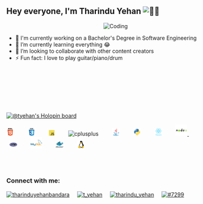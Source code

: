 ## Hey everyone, I'm Tharindu Yehan  <img alt="👋🏻" width="30" src="https://media.tenor.com/AUHgwWxTw14AAAAj/dm4uz3-foekoe.gif">

<!--
**TYehan/TYehan** is a ✨ _special_ ✨ repository because its `README.md` (this file) appears on your GitHub profile.
### I'm a Full-Stack Developer, but interested in Front-end n UI/UX designing 😌✌🏻

Here are some ideas to get you started:

- 🔭 I’m currently working on ...
- 🌱 I’m currently learning ...
- 👯 I’m looking to collaborate on ...
- 🤔 I’m looking for help with ...
- 💬 Ask me about ...
- 📫 How to reach me: ...
- 😄 Pronouns: ...
- ⚡ Fun fact: ...
-->

<img align="right" alt="Coding" width="250" src="https://media.giphy.com/media/qgQUggAC3Pfv687qPC/giphy.gif">

</br>

- 🔭 I'm currently working on a Bachelor's Degree in Software Engineering
- 🌱 I’m currently learning everything 😂
- 👯 I’m looking to collaborate with other content creators
- ⚡ Fun fact: I love to play guitar/piano/drum

<br/><br/>
---
<br/>

[![@tyehan's Holopin board](https://holopin.me/tyehan)](https://holopin.io/@tyehan)


<!-- Icons -->
<p align="left"> 
<a target="_blank" rel="noreferrer"> <img src="https://raw.githubusercontent.com/devicons/devicon/master/icons/html5/html5-original-wordmark.svg" alt="html5" width="4%"/> </a> 
&nbsp; &nbsp; &nbsp; &nbsp;
<a target="_blank" rel="noreferrer"> <img src="https://raw.githubusercontent.com/devicons/devicon/master/icons/css3/css3-original-wordmark.svg" alt="css3" width="4%"/> </a> 
&nbsp; &nbsp; &nbsp; &nbsp;
<a target="_blank" rel="noreferrer"> <img src="https://raw.githubusercontent.com/devicons/devicon/master/icons/javascript/javascript-original.svg" alt="javascript" width="3%"/> </a> 
&nbsp; &nbsp; &nbsp; &nbsp;
<a target="_blank" rel="noreferrer"> <img src="https://github.com/TYehan/Hosted-Images/blob/main/readMeSvg/cplusplus-original.svg" alt="cplusplus" width="3%"/> </a>
&nbsp; &nbsp; &nbsp; &nbsp;
<a target="_blank" rel="noreferrer"> <img src="https://raw.githubusercontent.com/devicons/devicon/master/icons/java/java-original.svg" alt="java" width="4%"/> </a>
&nbsp; &nbsp; &nbsp; &nbsp;
<a target="_blank" rel="noreferrer"> <img src="https://raw.githubusercontent.com/devicons/devicon/master/icons/python/python-original.svg" alt="python" width="4%"/> </a>
&nbsp; &nbsp; &nbsp; &nbsp;
<a target="_blank" rel="noreferrer"> <img src="https://raw.githubusercontent.com/devicons/devicon/master/icons/react/react-original-wordmark.svg" alt="react" width="4%"/> </a>
&nbsp; &nbsp; &nbsp; &nbsp;
<a href="https://nodejs.org" target="_blank" rel="noreferrer"> <img src="https://raw.githubusercontent.com/devicons/devicon/master/icons/nodejs/nodejs-original-wordmark.svg" alt="nodejs" width="6%"/> </a> 
&nbsp; &nbsp; &nbsp; &nbsp;
<a target="_blank" rel="noreferrer"> <img src="https://raw.githubusercontent.com/devicons/devicon/master/icons/php/php-original.svg"  alt="java" width="4%"/> </a>
&nbsp; &nbsp; &nbsp; &nbsp;
<a target="_blank" rel="noreferrer"> <img src="https://raw.githubusercontent.com/devicons/devicon/master/icons/mysql/mysql-original-wordmark.svg" alt="mysql" width="6%"/> </a> 
&nbsp; &nbsp; &nbsp; &nbsp;
<a target="_blank" rel="noreferrer"> <img src="https://raw.githubusercontent.com/devicons/devicon/master/icons/docker/docker-original-wordmark.svg" alt="docker" width="4%"/> </a> 
&nbsp; &nbsp; &nbsp; &nbsp;
<a target="_blank" rel="noreferrer"> <img src="https://raw.githubusercontent.com/devicons/devicon/master/icons/linux/linux-original.svg" alt="linux" width="4%"/> </a> 
<!-- 
<a target="_blank" rel="noreferrer"> <img src="https://www.vectorlogo.zone/logos/google_cloud/google_cloud-icon.svg" alt="gcp" width="40" height="40"/> </a>  
<a target="_blank" rel="noreferrer"> <img src="https://www.vectorlogo.zone/logos/git-scm/git-scm-icon.svg" alt="git" width="40" height="40"/> </a> 
-->
</p>  

<br/><br/>  

### Connect with me:
<p align="left">
<a href="https://linkedin.com/in/tharinduyehanbandara" target="_blank"><img align="center" src="https://raw.githubusercontent.com/rahuldkjain/github-profile-readme-generator/master/src/images/icons/Social/linked-in-alt.svg" alt="tharinduyehanbandara" width="2%" /></a>
&nbsp; &nbsp;
<a href="https://instagram.com/t_yehan" target="_blank"><img align="center" src="https://raw.githubusercontent.com/rahuldkjain/github-profile-readme-generator/master/src/images/icons/Social/instagram.svg" alt="t_yehan" width="2%" /></a>
&nbsp; &nbsp;
<a href="https://www.hackerrank.com/tharindu_yehan" target="_blank"><img align="center" src="https://raw.githubusercontent.com/rahuldkjain/github-profile-readme-generator/master/src/images/icons/Social/hackerrank.svg" alt="tharindu_yehan" width="4%" /></a>
&nbsp; &nbsp;
<a href="https://discord.gg/#7299" target="_blank"><img align="center" src="https://raw.githubusercontent.com/rahuldkjain/github-profile-readme-generator/master/src/images/icons/Social/discord.svg" alt="#7299" width="3%" /></a>
</p>

<br/>  
  
<!-- ### Support:
<p><a href="https://www.buymeacoffee.com/tyehan"> <img align="left" src="https://cdn.buymeacoffee.com/buttons/v2/default-yellow.png" height="40" width="150" alt="tyehan" /></a></p> -->

>>>>>>>>>>>>>>>>>>>>>>>>>>>>>>>>>>>>>>>>>>>>>>>>>>>>>>>>>>>>>>>>>>>>>>>>

<!--
<p>&nbsp;<img align="center" src="https://github-readme-stats.vercel.app/api?username=tyehan&show_icons=true&theme=dark&title_color=0081ff&locale=en" alt="tyehan" /></p>
-->


